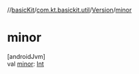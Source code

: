 //[basicKit](../../../index.md)/[com.kt.basickit.util](../index.md)/[Version](index.md)/[minor](minor.md)

# minor

[androidJvm]\
val [minor](minor.md): [Int](https://kotlinlang.org/api/latest/jvm/stdlib/kotlin/-int/index.html)
